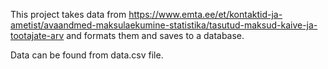This project takes data from https://www.emta.ee/et/kontaktid-ja-ametist/avaandmed-maksulaekumine-statistika/tasutud-maksud-kaive-ja-tootajate-arv and formats them and saves to a database.

Data can be found from data.csv file.